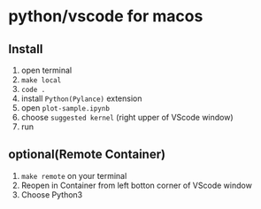 # python/vscode for macos


## Install

1. open terminal
2. `make local`
3. `code .`
4. install `Python(Pylance)` extension
5. open `plot-sample.ipynb`
6. choose `suggested kernel` (right upper of VScode window)
7. run

## optional(Remote Container)

1. `make remote` on your terminal
2. Reopen in Container from left botton corner of VScode window
3. Choose Python3
